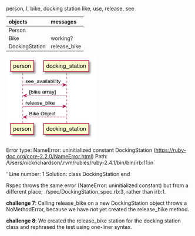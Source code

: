 person, I, bike, docking station
like, use, release, see

|objects|messages|
|:--|:--|
|Person||
|Bike|working?|
|DockingStation|release_bike|

![Domain Model Diagram](domain_model_1.png)

Error type: NameError: uninitialized constant DockingStation (https://ruby-doc.org/core-2.2.0/NameError.html)
Path: /Users/nickrichardson/.rvm/rubies/ruby-2.4.1/bin/bin/irb:11:in`<main>'
Line number: 1
Solution: 
class DockingStation 
end

Rspec throws the same error (NameError: uninitialized constant) but from a different place; ./spec/DockingStation_spec.rb:3, rather than irb:1.

**challenge 7**: Calling release_bike on a new DockingStation object throws a NoMethodError, because we have not yet created the release_bike method.

**challenge 8**: We created the release_bike station for the docking station class and rephrased the test using one-liner syntax. 